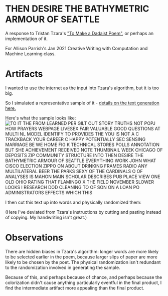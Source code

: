 # THEN DESIRE THE BATHYMETRIC ARMOUR OF SEATTLE
A response to Tristan Tzara's ["To Make a Dadaist Poem"](https://www.writing.upenn.edu/~afilreis/88v/tzara.html), or perhaps an implementation of it.

For Allison Parrish's Jan 2021 Creative Writing with Computation and Machine Learning class.

# Artifacts
I wanted to use the internet as the input into Tzara's algorithm, but it is too big.

So I simulated a representative sample of it - [details on the text generation here.](https://github.com/ThreeMachineExpression/subsamplingInternetEnglish/)

Here's what the sample looks like:
![TO IT THE FROM LEARNED PER GILT OUT STORY TRUTHS NOT POPJ HOW PRAYERS WEBPAGE LIVESEX FAIR VALUABLE GOOD QUESTIONS AT MULTI NL MODEL IDENTIFY TO PROVIDES THE YOU IS NOT A C TRACKBACK YOUR CAREER C HAPPY POTENTIALLY SEC SENSING MARRIAGE BE WE HOME FIG K TECHNICAL STORES POLLS ANNOTATION BUT SHE ACHIEVEMENT RECEIVED NOTE THUMBNAIL WEEK CHICAGO OF DEPOSITS ZIP COMMUNITY STRUCTURE INTO THEN DESIRE THE BATHYMETRIC ARMOUR OF SEATTLE EVERYTHING WORK JOHN WHAT CISCO ELECTION ZIPPO ON ABOUT DRINKING FRAMES RADIO ANY MULTILATERAL BEER THE PARKS SEXY OF THE CARDINALS O OF ANALYSES IS MAHON MAIN SCHOLAR DESCRIBES PUB PLACE VIEW ONE OLD OHIO RATING THAT FLAMINGO X THE FIELD NOVEMBER SLOWER LOOKS I RESEARCH DOD CLEANING TO OF SON ON A LOAN PO ADMINISTRATORS EFFECTS WHICH THIS
](https://raw.githubusercontent.com/ThreeMachineExpression/thenDesireTheBathymetricArmourOfSeattle/main/THEN%20DESIRE%20THE%20BATHYMETRIC%20ARMOUR%20OF%20SEATTLE-sm.png)

I then cut this text up into words and physically randomized them:

(Here I've deviated from Tzara's instructions by cutting and pasting instead of copying. My handwriting isn't great.)

# Observations
There are hidden biases in Tzara's algorithm: longer words are more likely to be selected earlier in the poem, because larger slips of paper are more likely to be chosen by the poet. The physical randomization isn't redundant to the randomization involved in generating the sample.

Because of this, and perhaps because of chance, and perhaps because the colorization didn't cause anything particularly eventful in the final product, I find the intermediate artifact more appealing than the final product.
